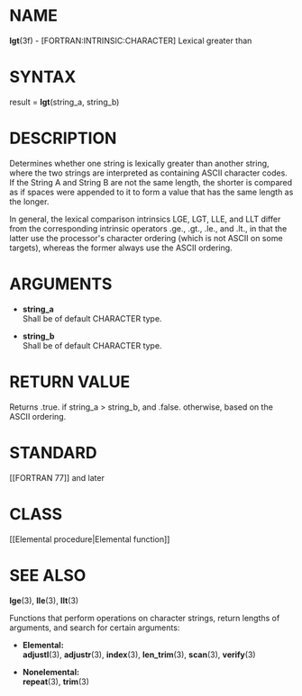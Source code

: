 # NAME

**lgt**(3f) - \[FORTRAN:INTRINSIC:CHARACTER\] Lexical greater than

# SYNTAX

result = **lgt**(string\_a, string\_b)

# DESCRIPTION

Determines whether one string is lexically greater than another string,
where the two strings are interpreted as containing ASCII character
codes. If the String A and String B are not the same length, the shorter
is compared as if spaces were appended to it to form a value that has
the same length as the longer.

In general, the lexical comparison intrinsics LGE, LGT, LLE, and LLT
differ from the corresponding intrinsic operators .ge., .gt., .le., and
.lt., in that the latter use the processor's character ordering (which
is not ASCII on some targets), whereas the former always use the ASCII
ordering.

# ARGUMENTS

  - **string\_a**  
    Shall be of default CHARACTER type.

  - **string\_b**  
    Shall be of default CHARACTER type.

# RETURN VALUE

Returns .true. if string\_a \> string\_b, and .false. otherwise, based
on the ASCII ordering.

# STANDARD

\[\[FORTRAN 77\]\] and later

# CLASS

\[\[Elemental procedure|Elemental function\]\]

# SEE ALSO

**lge**(3), **lle**(3), **llt**(3)

Functions that perform operations on character strings, return lengths
of arguments, and search for certain arguments:

  - **Elemental:**  
    **adjustl**(3), **adjustr**(3), **index**(3), **len\_trim**(3),
    **scan**(3), **verify**(3)

  - **Nonelemental:**  
    **repeat**(3), **trim**(3)

